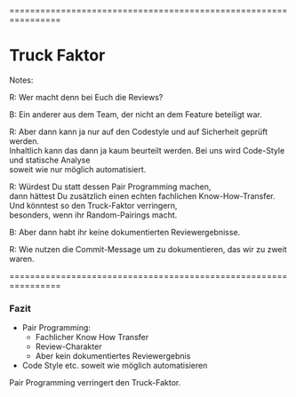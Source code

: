 
<!-- .slide: data-background-image="08-truck-factor/trebuchet.png"  data-background-opacity="1"  data-background-size="contain" -->


================================================================


<!-- .slide: data-background-image="08-truck-factor/trebuchet.png"  data-background-opacity="0.4"  data-background-size="contain" -->


# Truck Faktor


Notes:


R: Wer macht denn bei Euch die Reviews?

B: Ein anderer aus dem Team, der nicht an dem Feature beteiligt war.

R: Aber dann kann ja nur auf den Codestyle und auf Sicherheit geprüft werden.\
Inhaltlich kann das dann ja kaum beurteilt werden.
Bei uns wird Code-Style und statische Analyse\
soweit wie nur möglich automatisiert.

R: Würdest Du statt dessen Pair Programming machen,\
dann hättest Du zusätzlich einen echten fachlichen Know-How-Transfer.\
Und könntest so den Truck-Faktor verringern,\
besonders, wenn ihr Random-Pairings macht.

B: Aber dann habt ihr keine dokumentierten Reviewergebnisse.

R: Wie nutzen die Commit-Message um zu dokumentieren, das wir zu zweit waren.   



================================================================



### Fazit

 * Pair Programming: 
   - Fachlicher Know How Transfer
   - Review-Charakter
   - Aber kein dokumentiertes Reviewergebnis
 * Code Style etc. soweit wie möglich automatisieren

Pair Programming verringert den Truck-Faktor.
 